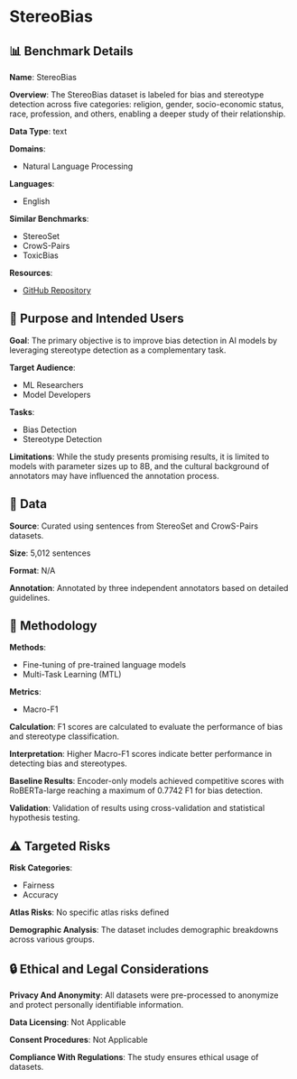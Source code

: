 # StereoBias

## 📊 Benchmark Details

**Name**: StereoBias

**Overview**: The StereoBias dataset is labeled for bias and stereotype detection across five categories: religion, gender, socio-economic status, race, profession, and others, enabling a deeper study of their relationship.

**Data Type**: text

**Domains**:
- Natural Language Processing

**Languages**:
- English

**Similar Benchmarks**:
- StereoSet
- CrowS-Pairs
- ToxicBias

**Resources**:
- [GitHub Repository](https://github.com/aditya20t/StereotypeAsCatalystForBias)

## 🎯 Purpose and Intended Users

**Goal**: The primary objective is to improve bias detection in AI models by leveraging stereotype detection as a complementary task.

**Target Audience**:
- ML Researchers
- Model Developers

**Tasks**:
- Bias Detection
- Stereotype Detection

**Limitations**: While the study presents promising results, it is limited to models with parameter sizes up to 8B, and the cultural background of annotators may have influenced the annotation process.

## 💾 Data

**Source**: Curated using sentences from StereoSet and CrowS-Pairs datasets.

**Size**: 5,012 sentences

**Format**: N/A

**Annotation**: Annotated by three independent annotators based on detailed guidelines.

## 🔬 Methodology

**Methods**:
- Fine-tuning of pre-trained language models
- Multi-Task Learning (MTL)

**Metrics**:
- Macro-F1

**Calculation**: F1 scores are calculated to evaluate the performance of bias and stereotype classification.

**Interpretation**: Higher Macro-F1 scores indicate better performance in detecting bias and stereotypes.

**Baseline Results**: Encoder-only models achieved competitive scores with RoBERTa-large reaching a maximum of 0.7742 F1 for bias detection.

**Validation**: Validation of results using cross-validation and statistical hypothesis testing.

## ⚠️ Targeted Risks

**Risk Categories**:
- Fairness
- Accuracy

**Atlas Risks**:
No specific atlas risks defined

**Demographic Analysis**: The dataset includes demographic breakdowns across various groups.

## 🔒 Ethical and Legal Considerations

**Privacy And Anonymity**: All datasets were pre-processed to anonymize and protect personally identifiable information.

**Data Licensing**: Not Applicable

**Consent Procedures**: Not Applicable

**Compliance With Regulations**: The study ensures ethical usage of datasets.
